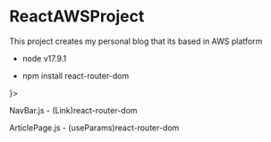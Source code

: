 # ReactAWSProject

This project creates my personal blog that its based in AWS platform

* node v17.9.1

* npm install react-router-dom

<BrowserRouter>
  <Routes>
    <Route path="" element{<page>}>
    </Route>
  <Routes>
</BrowserRouter>

NavBar.js - (Link)react-router-dom

ArticlePage.js - (useParams)react-router-dom